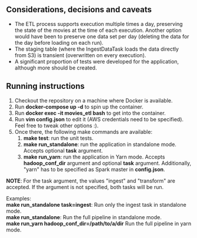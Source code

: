 ## Considerations, decisions and caveats
- The ETL process supports execution multiple times a day, preserving the state of the movies at the time of each execution. Another option would have been to preserve one data set per day (deleting the data for the day before loading on each run).
- The staging table (where the IngestDataTask loads the data directly from S3) is transient (overwritten on every execution).
- A significant proportion of tests were developed for the application, although more should be created.

## Running instructions
1. Checkout the repository on a machine where Docker is available.
2. Run **docker-compose up -d** to spin up the container.
3. Run **docker exec -it movies_etl bash** to get into the container. 
4. Run **vim config.json** to edit it (AWS credentials need to be specified). Feel free to tweak other options :).
5. Once there, the following make commands are available:
    1. **make test**: run the unit tests.
    2. **make run_standalone**: run the application in standalone mode. Accepts optional **task** argument.
    3. **make run_yarn**: run the application in Yarn mode. Accepts **hadoop_conf_dir** argument and optional **task** argument. Additionally, "yarn" has to be specified as Spark master in **config.json**.

**NOTE**: For the task argument, the values "ingest" and "transform" are accepted. If the argument is not specified, both tasks will be run.  

Examples:  
**make run_standalone task=ingest**: Run only the ingest task in standalone mode.  
**make run_standalone**: Run the full pipeline in standalone mode.  
**make run_yarn hadoop_conf_dir=/path/to/a/dir** Run the full pipeline in yarn mode.  
